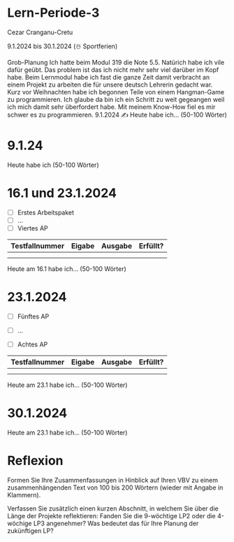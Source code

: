 # Lern-Periode-3
Cezar Cranganu-Cretu

9.1.2024 bis 30.1.2024 (☃️ Sportferien)

Grob-Planung
Ich hatte beim Modul 319 die Note 5.5. Natürich habe ich vile dafür geübt. Das problem ist das ich nicht mehr sehr viel darüber im Kopf habe.
Beim Lernmodul habe ich fast die ganze Zeit damit verbracht an einem Projekt zu arbeiten die für unsere deutsch Lehrerin gedacht war. Kurz vor Weihnachten habe ich begonnen Teile von einem Hangman-Game zu programmieren. Ich glaube da bin ich ein Schritt zu weit gegeangen weil ich mich damit sehr überfordert habe. Mit meinem Know-How fiel es mir schwer es zu programmieren. 
9.1.2024
✍️ Heute habe ich... (50-100 Wörter)

# 9.1.24 

Heute habe ich (50-100 Wörter)

# 16.1 und 23.1.2024

- [ ] Erstes Arbeitspaket
- [ ] ...
- [ ] Viertes AP

| Testfallnummer| Eigabe        | Ausgabe        | Erfüllt?      |
| ------------- | ------------- |----------------|---------------|
|               |               |                |               |
|               |               |                |               |



Heute am 16.1 habe ich... (50-100 Wörter)

# 23.1.2024

- [ ] Fünftes AP
- [ ] ...
- [ ] Achtes AP


| Testfallnummer| Eigabe        | Ausgabe        | Erfüllt?      |
| ------------- | ------------- |----------------|---------------|
|               |               |                |               |
|               |               |                |               |


Heute am 23.1 habe ich... (50-100 Wörter)

# 30.1.2024 

Heute am 23.1 habe ich... (50-100 Wörter)

# Reflexion

Formen Sie Ihre Zusammenfassungen in Hinblick auf Ihren VBV zu einem zusammenhängenden Text von 100 bis 200 Wörtern (wieder mit Angabe in Klammern).

Verfassen Sie zusätzlich einen kurzen Abschnitt, in welchem Sie über die Länge der Projekte reflektieren: Fanden Sie die 9-wöchtige LP2 oder die 4-wöchige LP3 angenehmer? Was bedeutet das für Ihre Planung der zukünftigen LP?

